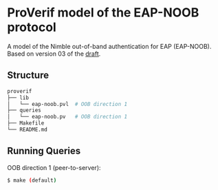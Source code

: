 # ProVerif model of the EAP-NOOB protocol

A model of the Nimble out-of-band authentication for EAP (EAP-NOOB). Based on version 03 of the [draft](https://datatracker.ietf.org/doc/draft-ietf-emu-eap-noob/).

## Structure

``` bash
proverif
├── lib
│   └── eap-noob.pvl  # OOB direction 1
├── queries
│   └── eap-noob.pv   # OOB direction 1
├── Makefile
└── README.md
```

## Running Queries

OOB direction 1 (peer-to-server):
``` bash
$ make (default)
```
